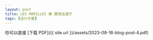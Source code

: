 ```yaml
---
layout: post
title: LES MORILLES 樂·墨瑞法餐厅
tags: [设计方案]
---
```


你可以直接 [下载 PDF]({{ site.url }}/assets/2023-08-16-blog-post-4.pdf)